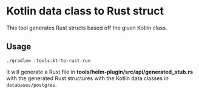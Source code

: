 # Kotlin data class to Rust struct
This tool generates Rust structs based off the given Kotlin class.

## Usage
```shell
./gradlew :tools:kt-to-rust:run
```

It will generate a Rust file in **tools/helm-plugin/src/api/generated_stub.rs** with the generated Rust structures with the Kotlin data classes
in `databases/postgres`.

